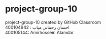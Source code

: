 # project-group-10
project-group-10 created by GitHub Classroom <br>
احسان رحمانی میاب : 400104942
<br>
400105144: Amirhossein Alamdar
<br>
